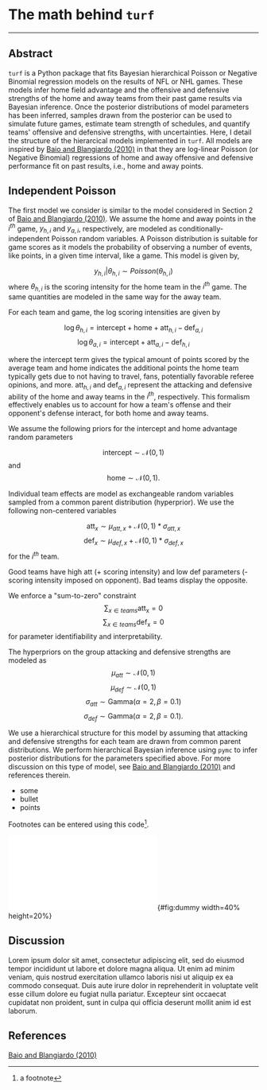 # The math behind `turf` 
---

## Abstract

`turf` is a Python package that fits Bayesian hierarchical Poisson or Negative Binomial regression models on the results of NFL or NHL games. These models infer home field advantage and the offensive and defensive strengths of the home and away teams from their past game results via Bayesian inference. Once the posterior distributions of model parameters has been inferred, samples drawn from the posterior can be used to simulate future games, estimate team strength of schedules, and quantify teams' offensive and defensive strengths, with uncertainties. Here, I detail the structure of the hierarcical models implemented in `turf`. All models are inspired by [Baio and Blangiardo (2010)](https://doi.org/10.1080/02664760802684177) in that they are log-linear Poisson (or Negative Binomial) regressions of home and away offensive and defensive performance fit on past results, i.e., home and away points. 

## Independent Poisson

The first model we consider is similar to the model considered in Section 2 of [Baio and Blangiardo (2010)](https://doi.org/10.1080/02664760802684177). We assume the home and away points in the $i^{th}$ game, $y_{h,i}$ and $y_{a,i}$, respectively, are modeled as conditionally-independent Poisson random variables. A Poisson distribution is suitable for game scores as it models the probability of observing a number of events, like points, in a given time interval, like a game. This model is given by,

$$
y_{h,i} | \theta_{h,i} \sim Poisson(\theta_{h,i})
$$
where $\theta_{h,i}$ is the scoring intensity for the home team in the $i^{th}$ game. The same quantities are modeled in the same way for the away team.

For each team and game, the log scoring intensities are given by

$$
\log \theta_{h,i} = \mathrm{intercept} + \mathrm{home} + \mathrm{att}_{h,i} - \mathrm{def}_{a,i}
$$$$
\log \theta_{a,i} = \mathrm{intercept} + \mathrm{att}_{a,i} - \mathrm{def}_{h,i}
$$

where the intercept term gives the typical amount of points scored by the average team and home indicates the additional points the home team typically gets due to not having to travel, fans, potentially favorable referee opinions, and more. $\mathrm{att}_{h,i}$ and $\mathrm{def}_{a,i}$ represent the attacking and defensive ability of the home and away teams in the $i^{th}$, respectively. This formalism effectively enables us to account for how a team's offense and their opponent's defense interact, for both home and away teams. 

We assume the following priors for the intercept and home advantage random parameters

$$
\mathrm{intercept} \sim \mathcal{N}(0,1)
$$
and
$$
\mathrm{home} \sim \mathcal{N}(0,1).
$$

Individual team effects are model as exchangeable random variables sampled from a common parent distribution (hyperprior). We use the following non-centered variables

$$
\mathrm{att}_x \sim \mu_{att,x} + \mathcal{N}(0,1) * \sigma_{att,x}
$$ $$
\mathrm{def}_x \sim \mu_{def,x} + \mathcal{N}(0,1) * \sigma_{def,x}
$$
for the $i^{th}$ team.

Good teams have high att (+ scoring intensity) and low def parameters (- scoring intensity imposed on opponent). Bad teams display the opposite.

We enforce a "sum-to-zero" constraint
$$
\sum_{x \in teams} \mathrm{att_x} = 0
$$ $$
\sum_{x \in teams} \mathrm{def_x} = 0
$$
for parameter identifiability and interpretability.

The hyperpriors on the group attacking and defensive strengths are modeled as
$$
\mu_{att} \sim \mathcal{N}(0, 1)
$$$$
\mu_{def} \sim \mathcal{N}(0, 1)
$$$$
\sigma_{att} \sim \mathrm{Gamma}(\alpha=2, \beta=0.1)
$$$$
\sigma_{def} \sim \mathrm{Gamma}(\alpha=2, \beta=0.1).
$$




We use a hierarchical structure for this model by assuming that attacking and defensive strengths for each team are drawn from common parent distributions. We perform hierarchical Bayesian inference using `pymc` to infer posterior distributions for the parameters specified above. For more discussion on this type of model, see [Baio and Blangiardo (2010)](https://doi.org/10.1080/02664760802684177) and references therein.

- some
- bullet
- points

Footnotes can be entered using this code[^1].

[^1]: a footnote

![This is gonna be the caption.](pics/dummy.pdf){#fig:dummy width=40% height=20%}

## Discussion

Lorem ipsum dolor sit amet, consectetur adipiscing elit, sed do eiusmod tempor incididunt ut labore et dolore magna aliqua. Ut enim ad minim veniam, quis nostrud exercitation ullamco laboris nisi ut aliquip ex ea commodo consequat. Duis aute irure dolor in reprehenderit in voluptate velit esse cillum dolore eu fugiat nulla pariatur. Excepteur sint occaecat cupidatat non proident, sunt in culpa qui officia deserunt mollit anim id est laborum.

## References

[Baio and Blangiardo (2010)](https://doi.org/10.1080/02664760802684177)